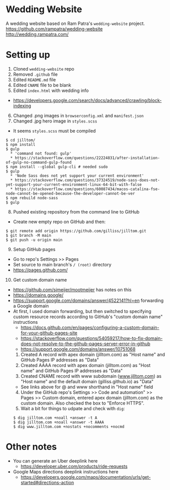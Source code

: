 # Wedding Website

A wedding website based on Ram Patra's `wedding-website` project.
https://github.com/rampatra/wedding-website
http://wedding.rampatra.com/

# Setting up
1. Cloned `wedding-website` repo
2. Removed `.github` file
3. Edited `README.md` file
4. Edited `CNAME` file to be blank
5. Edited `index.html` with wedding info
  * https://developers.google.com/search/docs/advanced/crawling/block-indexing
6. Changed .png images in `browserconfig.xml` and `manifest.json`
7. Changed .jpg hero image in `styles.scss`
  * It seems `styles.scss` must be compiled
  ```
  $ cd jilltom/
  $ npm install
  $ gulp
    * 'command not found: gulp'
    * https://stackoverflow.com/questions/22224831/after-installation-of-gulp-no-command-gulp-found
  $ npm install --global gulp-cli # needed sudo
  $ gulp
    * 'Node Sass does not yet support your current environment'
    * https://stackoverflow.com/questions/37324519/node-sass-does-not-yet-support-your-current-environment-linux-64-bit-with-false
    * https://stackoverflow.com/questions/60087434/macos-catalina-fse-node-cannot-be-opened-because-the-developer-cannot-be-ver
  $ npm rebuild node-sass
  $ gulp
  ```
8. Pushed existing repository from the command line to GitHub
  * Create new empty repo on GitHub and then:
  ```
  $ git remote add origin https://github.com/gilliss/jilltom.git
  $ git branch -M main
  $ git push -u origin main
  ```
9. Setup GitHub pages
  * Go to repo's Settings >> Pages
  * Set source to main branch's `/ (root)` directory
  * https://pages.github.com/
10. Get custom domain name
  * https://github.com/sjmeijer/mootmeijer has notes on this
  * https://domains.google/
  * https://support.google.com/domains/answer/4522141?hl=en forwarding a Google domain
  * At first, I used domain forwarding, but then switched to specifying custom resource records according to GitHub's "custom domain name" instructions
    * https://docs.github.com/en/pages/configuring-a-custom-domain-for-your-github-pages-site
    * https://stackoverflow.com/questions/54059217/how-to-fix-domain-does-not-resolve-to-the-github-pages-server-error-in-github
    * https://support.google.com/domains/answer/10751068
    1. Created A record with apex domain (jilltom.com) as "Host name" and GitHub Pages IP addresses as "Data"
    2. Created AAAA record with apex domain (jilltom.com) as "Host name" and GitHub Pages IP addresses as "Data"
    3. Created CNAME record with www subdomain (www.jilltom.com) as "Host name" and the default domain (gilliss.github.io) as "Data"
      * See links above for @ and www shorthand in "Host name" field
    4. Under the GitHub repo's Settings >> Code and automation" >> Pages >> Custom domain, entered apex domain (jilltom.com) as the custom domain. Also checked the box to "Enforce HTTPS".
    5. Wait a bit for things to udpate and check with `dig`:
    ```
    $ dig jilltom.com +noall +answer -t A
    $ dig jilltom.com +noall +answer -t AAAA
    $ dig www.jilltom.com +nostats +nocomments +nocmd
    ```

# Other notes
* You can generate an Uber deeplink here
  * https://developer.uber.com/products/ride-requests
* Google Maps directions deeplink instructions here
  * https://developers.google.com/maps/documentation/urls/get-started#directions-action
